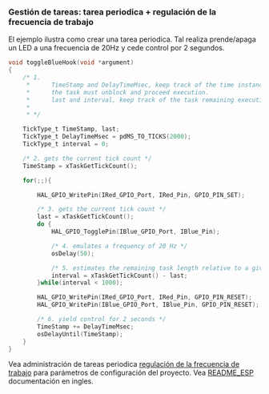 ### Gestión de tareas: tarea periodica + regulación de la frecuencia de trabajo

El ejemplo ilustra como crear una tarea periodica. Tal realiza prende/apaga un LED a una frecuencia de 20Hz y cede control por 2 segundos. 

 

```C
void toggleBlueHook(void *argument)
{
	/* 1.
	 * 		TimeStamp and DelayTimeMsec, keep track of the time instance at which
	 * 		the task must unblock and proceed execution.
	 * 		last and interval, keep track of the task remaining execution length.
	 *
	 * */

	TickType_t TimeStamp, last;
	TickType_t DelayTimeMsec = pdMS_TO_TICKS(2000);
	TickType_t interval = 0;

	/* 2. gets the current tick count */
	TimeStamp = xTaskGetTickCount();

	for(;;){

		HAL_GPIO_WritePin(IRed_GPIO_Port, IRed_Pin, GPIO_PIN_SET);

		/* 3. gets the current tick count */
		last = xTaskGetTickCount();
		do {
			HAL_GPIO_TogglePin(IBlue_GPIO_Port, IBlue_Pin);

			/* 4. emulates a frequency of 20 Hz */
			osDelay(50);

			/* 5. estimates the remaining task length relative to a given time length (1000)*/
			interval = xTaskGetTickCount() - last;
		}while(interval < 1000);

		HAL_GPIO_WritePin(IRed_GPIO_Port, IRed_Pin, GPIO_PIN_RESET);
		HAL_GPIO_WritePin(IBlue_GPIO_Port, IBlue_Pin, GPIO_PIN_RESET);

		/* 6. yield control for 2 seconds */
		TimeStamp += DelayTimeMsec;
		osDelayUntil(TimeStamp);
	}
}
```

Vea  administración de tareas periodica [regulación de la frecuencia de trabajo](Task_mgmt_frequency_regulation.pdf) para parámetros de configuración del proyecto. Vea [README_ESP](README.md) documentación en ingles.  